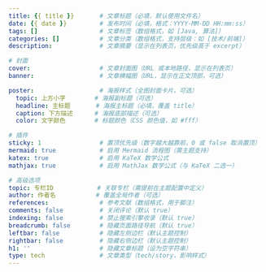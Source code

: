 ```yaml
---
title: {{ title }}       # 文章标题（必填，默认使用文件名）
date: {{ date }}         # 发布时间（必填，格式：YYYY-MM-DD HH:mm:ss）
tags: []                 # 文章标签（数组格式，如 [Java, 算法]）
categories: []           # 文章分类（数组格式，支持层级：如 [技术/前端]）
description:             # 文章摘要（显示在列表页，优先级高于 excerpt）

# 封面
cover:                   # 文章封面图（URL 或本地路径，显示在列表页）
banner:                  # 文章横幅图（URL，显示在正文顶部，可选）

poster:                  # 海报样式（全图封面卡片，可选）
  topic: 上方小字        # 海报副标题（可选）
  headline: 主标题       # 海报主标题（必填，覆盖 title）
  caption: 下方描述      # 海报底部描述（可选）
  color: 文字颜色        # 标题颜色（CSS 颜色值，如 #fff）

# 插件
sticky: 1                # 置顶优先级（数字越大越靠前，0 或 false 取消置顶）
mermaid: true            # 启用 Mermaid 流程图（需主题支持）
katex: true              # 启用 KaTeX 数学公式
mathjax: true            # 启用 MathJax 数学公式（与 KaTeX 二选一）

# 高级选项
topic: 专栏ID            # 关联专栏（需提前在主题配置中定义）
author: 作者名           # 覆盖全局作者（可选）
references:              # 参考文献（数组格式，用于脚注）
comments: false          # 关闭评论（默认 true）
indexing: false          # 禁止搜索引擎收录（默认 true）
breadcrumb: false        # 隐藏页面路径导航（默认 true）
leftbar: false           # 隐藏左侧边栏（默认主题控制）
rightbar: false          # 隐藏右侧边栏（默认主题控制）
h1: ''                   # 隐藏文章标题（设为空字符串）
type: tech               # 文章类型（tech/story，影响样式）
---
```

